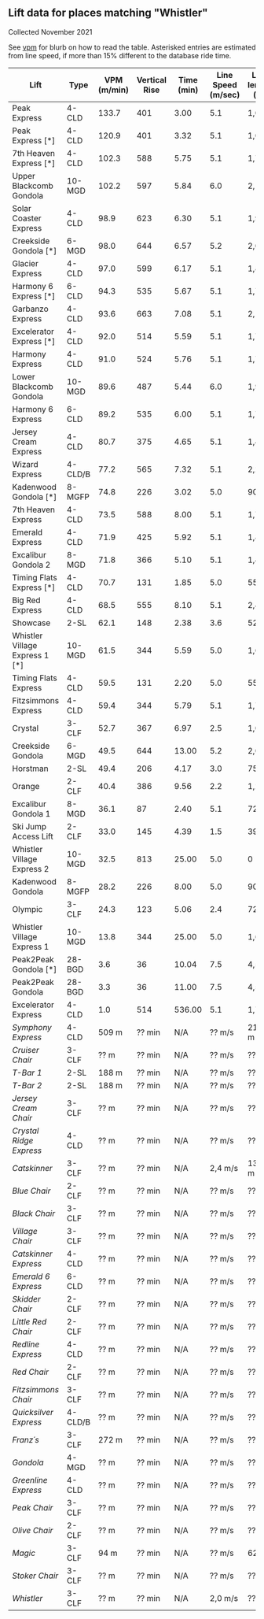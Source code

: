 ## Lift data for places matching "Whistler"
Collected November 2021

See [vpm](/vpm) for blurb on how to read the table.  Asterisked entries are estimated from line speed, if more than 15% different to the database ride time.

| Lift | Type |  VPM (m/min) |  Vertical Rise |  Time (min) |  Line Speed (m/sec) |  Line length (m) | Link |
| -- | -- | -- | -- | -- | -- | -- | -- |
| Peak Express | 4-CLD |   133.7 |    401 |    3.00 |     5.1 |   1,015 | [link](https://lift-world.info/en/lifts/3510/datas.htm) |
| Peak Express [*] | 4-CLD |   120.9 |    401 |    3.32 |     5.1 |   1,015 | [link](https://lift-world.info/en/lifts/3510/datas.htm) |
| 7th Heaven Express [*] | 4-CLD |   102.3 |    588 |    5.75 |     5.1 |   1,752 | [link](https://lift-world.info/en/lifts/3494/datas.htm) |
| Upper Blackcomb Gondola | 10-MGD |   102.2 |    597 |    5.84 |     6.0 |   2,102 | [link](https://lift-world.info/en/lifts/19847/datas.htm) |
| Solar Coaster Express | 4-CLD |    98.9 |    623 |    6.30 |     5.1 |   1,920 | [link](https://lift-world.info/en/lifts/3495/datas.htm) |
| Creekside Gondola [*] | 6-MGD |    98.0 |    644 |    6.57 |     5.2 |   2,050 | [link](https://lift-world.info/en/lifts/3502/datas.htm) |
| Glacier Express | 4-CLD |    97.0 |    599 |    6.17 |     5.1 |   1,882 | [link](https://lift-world.info/en/lifts/3491/datas.htm) |
| Harmony 6 Express [*] | 6-CLD |    94.3 |    535 |    5.67 |     5.1 |   1,729 | [link](https://lift-world.info/en/lifts/17107/datas.htm) |
| Garbanzo Express | 4-CLD |    93.6 |    663 |    7.08 |     5.1 |   2,168 | [link](https://lift-world.info/en/lifts/3505/datas.htm) |
| Excelerator Express [*] | 4-CLD |    92.0 |    514 |    5.59 |     5.1 |   1,703 | [link](https://lift-world.info/en/lifts/3496/datas.htm) |
| Harmony Express | 4-CLD |    91.0 |    524 |    5.76 |     5.1 |   1,755 | [link](https://lift-world.info/en/lifts/3513/datas.htm) |
| Lower Blackcomb Gondola | 10-MGD |    89.6 |    487 |    5.44 |     6.0 |   1,957 | [link](https://lift-world.info/en/lifts/19846/datas.htm) |
| Harmony 6 Express | 6-CLD |    89.2 |    535 |    6.00 |     5.1 |   1,729 | [link](https://lift-world.info/en/lifts/17107/datas.htm) |
| Jersey Cream Express | 4-CLD |    80.7 |    375 |    4.65 |     5.1 |   1,416 | [link](https://lift-world.info/en/lifts/3497/datas.htm) |
| Wizard Express | 4-CLD/B |    77.2 |    565 |    7.32 |     5.1 |   2,232 | [link](https://lift-world.info/en/lifts/3501/datas.htm) |
| Kadenwood Gondola [*] | 8-MGFP |    74.8 |    226 |    3.02 |     5.0 |     906 | [link](https://lift-world.info/en/lifts/15228/datas.htm) |
| 7th Heaven Express | 4-CLD |    73.5 |    588 |    8.00 |     5.1 |   1,752 | [link](https://lift-world.info/en/lifts/3494/datas.htm) |
| Emerald Express | 4-CLD |    71.9 |    425 |    5.92 |     5.1 |   1,810 | [link](https://lift-world.info/en/lifts/3511/datas.htm) |
| Excalibur Gondola 2 | 8-MGD |    71.8 |    366 |    5.10 |     5.1 |   1,480 | [link](https://lift-world.info/en/lifts/3500/datas.htm) |
| Timing Flats Express [*] | 4-CLD |    70.7 |    131 |    1.85 |     5.0 |     556 | [link](https://lift-world.info/en/lifts/14555/datas.htm) |
| Big Red Express | 4-CLD |    68.5 |    555 |    8.10 |     5.1 |   2,478 | [link](https://lift-world.info/en/lifts/3512/datas.htm) |
| Showcase | 2-SL |    62.1 |    148 |    2.38 |     3.6 |     522 | [link](https://lift-world.info/en/lifts/3490/datas.htm) |
| Whistler Village Express 1 [*] | 10-MGD |    61.5 |    344 |    5.59 |     5.0 |   1,677 | [link](https://lift-world.info/en/lifts/3503/datas.htm) |
| Timing Flats Express | 4-CLD |    59.5 |    131 |    2.20 |     5.0 |     556 | [link](https://lift-world.info/en/lifts/14555/datas.htm) |
| Fitzsimmons Express | 4-CLD |    59.4 |    344 |    5.79 |     5.1 |   1,772 | [link](https://lift-world.info/en/lifts/3504/datas.htm) |
| Crystal | 3-CLF |    52.7 |    367 |    6.97 |     2.5 |   1,062 | [link](https://lift-world.info/en/lifts/3492/datas.htm) |
| Creekside Gondola | 6-MGD |    49.5 |    644 |   13.00 |     5.2 |   2,050 | [link](https://lift-world.info/en/lifts/3502/datas.htm) |
| Horstman | 2-SL |    49.4 |    206 |    4.17 |     3.0 |     751 | [link](https://lift-world.info/en/lifts/3493/datas.htm) |
| Orange | 2-CLF |    40.4 |    386 |    9.56 |     2.2 |   1,238 | [link](https://lift-world.info/en/lifts/3506/datas.htm) |
| Excalibur Gondola 1 | 8-MGD |    36.1 |     87 |    2.40 |     5.1 |     724 | [link](https://lift-world.info/en/lifts/3499/datas.htm) |
| Ski Jump Access Lift | 2-CLF |    33.0 |    145 |    4.39 |     1.5 |     395 | [link](https://lift-world.info/en/lifts/13025/datas.htm) |
| Whistler Village Express 2 | 10-MGD |    32.5 |    813 |   25.00 |     5.0 |       0 | [link](https://lift-world.info/en/lifts/20006/datas.htm) |
| Kadenwood Gondola | 8-MGFP |    28.2 |    226 |    8.00 |     5.0 |     906 | [link](https://lift-world.info/en/lifts/15228/datas.htm) |
| Olympic | 3-CLF |    24.3 |    123 |    5.06 |     2.4 |     729 | [link](https://lift-world.info/en/lifts/3514/datas.htm) |
| Whistler Village Express 1 | 10-MGD |    13.8 |    344 |   25.00 |     5.0 |   1,677 | [link](https://lift-world.info/en/lifts/3503/datas.htm) |
| Peak2Peak Gondola [*] | 28-BGD |     3.6 |     36 |   10.04 |     7.5 |   4,516 | [link](https://lift-world.info/en/lifts/13214/datas.htm) |
| Peak2Peak Gondola | 28-BGD |     3.3 |     36 |   11.00 |     7.5 |   4,516 | [link](https://lift-world.info/en/lifts/13214/datas.htm) |
| Excelerator Express | 4-CLD |     1.0 |    514 |  536.00 |     5.1 |   1,703 | [link](https://lift-world.info/en/lifts/3496/datas.htm) |
| _Symphony Express_ | 4-CLD |  509 m | ?? min | N/A | ?? m/s | 2112 m | [link](https://lift-world.info/en/lifts/10757/datas.htm) |
| _Cruiser Chair_ | 3-CLF |  ?? m | ?? min | N/A | ?? m/s | ?? m | [link](https://lift-world.info/en/lifts/13200/datas.htm) |
| _T-Bar 1_ | 2-SL |  188 m | ?? min | N/A | ?? m/s | ?? m | [link](https://lift-world.info/en/lifts/3508/datas.htm) |
| _T-Bar 2_ | 2-SL |  188 m | ?? min | N/A | ?? m/s | ?? m | [link](https://lift-world.info/en/lifts/3509/datas.htm) |
| _Jersey Cream Chair_ | 3-CLF |  ?? m | ?? min | N/A | ?? m/s | ?? m | [link](https://lift-world.info/en/lifts/13204/datas.htm) |
| _Crystal Ridge Express_ | 4-CLD |  ?? m | ?? min | N/A | ?? m/s | ?? m | [link](https://lift-world.info/en/lifts/17106/datas.htm) |
| _Catskinner_ | 3-CLF |  ?? m | ?? min | N/A | 2,4 m/s | 1375 m | [link](https://lift-world.info/en/lifts/3498/datas.htm) |
| _Blue Chair_ | 2-CLF |  ?? m | ?? min | N/A | ?? m/s | ?? m | [link](https://lift-world.info/en/lifts/13199/datas.htm) |
| _Black Chair_ | 3-CLF |  ?? m | ?? min | N/A | ?? m/s | ?? m | [link](https://lift-world.info/en/lifts/13198/datas.htm) |
| _Village Chair_ | 3-CLF |  ?? m | ?? min | N/A | ?? m/s | ?? m | [link](https://lift-world.info/en/lifts/13213/datas.htm) |
| _Catskinner Express_ | 4-CLD |  ?? m | ?? min | N/A | ?? m/s | ?? m | [link](https://lift-world.info/en/lifts/19390/datas.htm) |
| _Emerald 6 Express_ | 6-CLD |  ?? m | ?? min | N/A | ?? m/s | ?? m | [link](https://lift-world.info/en/lifts/19307/datas.htm) |
| _Skidder Chair_ | 2-CLF |  ?? m | ?? min | N/A | ?? m/s | ?? m | [link](https://lift-world.info/en/lifts/13211/datas.htm) |
| _Little Red Chair_ | 2-CLF |  ?? m | ?? min | N/A | ?? m/s | ?? m | [link](https://lift-world.info/en/lifts/13205/datas.htm) |
| _Redline Express_ | 4-CLD |  ?? m | ?? min | N/A | ?? m/s | ?? m | [link](https://lift-world.info/en/lifts/13210/datas.htm) |
| _Red Chair_ | 2-CLF |  ?? m | ?? min | N/A | ?? m/s | ?? m | [link](https://lift-world.info/en/lifts/13209/datas.htm) |
| _Fitzsimmons Chair_ | 3-CLF |  ?? m | ?? min | N/A | ?? m/s | ?? m | [link](https://lift-world.info/en/lifts/13201/datas.htm) |
| _Quicksilver Express_ | 4-CLD/B |  ?? m | ?? min | N/A | ?? m/s | ?? m | [link](https://lift-world.info/en/lifts/13208/datas.htm) |
| _Franz´s_ | 3-CLF |  272 m | ?? min | N/A | ?? m/s | ?? m | [link](https://lift-world.info/en/lifts/3507/datas.htm) |
| _Gondola_ | 4-MGD |  ?? m | ?? min | N/A | ?? m/s | ?? m | [link](https://lift-world.info/en/lifts/13202/datas.htm) |
| _Greenline Express_ | 4-CLD |  ?? m | ?? min | N/A | ?? m/s | ?? m | [link](https://lift-world.info/en/lifts/13203/datas.htm) |
| _Peak Chair_ | 3-CLF |  ?? m | ?? min | N/A | ?? m/s | ?? m | [link](https://lift-world.info/en/lifts/13207/datas.htm) |
| _Olive Chair_ | 2-CLF |  ?? m | ?? min | N/A | ?? m/s | ?? m | [link](https://lift-world.info/en/lifts/13206/datas.htm) |
| _Magic_ | 3-CLF |  94 m | ?? min | N/A | ?? m/s | 620 m | [link](https://lift-world.info/en/lifts/3515/datas.htm) |
| _Stoker Chair_ | 3-CLF |  ?? m | ?? min | N/A | ?? m/s | ?? m | [link](https://lift-world.info/en/lifts/13212/datas.htm) |
| _Whistler_ | 3-CLF |  ?? m | ?? min | N/A | 2,0 m/s | ?? m | [link](https://lift-world.info/en/lifts/19857/datas.htm) |
